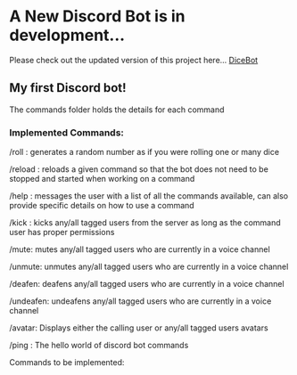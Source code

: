 # A New Discord Bot is in development...
Please check out the updated version of this project here... [DiceBot](https://github.com/Matthew-Little/DiceBot)

## My first Discord bot!
The commands folder holds the details for each command

### Implemented Commands:
/roll : generates a random number as if you were rolling one or many dice

/reload : reloads a given command so that the bot does not need to be stopped and started when working on a command

/help : messages the user with a list of all the commands available, can also provide specific details on how to use a command

/kick : kicks any/all tagged users from the server as long as the command user has proper permissions

/mute: mutes any/all tagged users who are currently in a voice channel

/unmute: unmutes any/all tagged users who are currently in a voice channel

/deafen: deafens any/all tagged users who are currently in a voice channel

/undeafen: undeafens any/all tagged users who are currently in a voice channel

/avatar: Displays either the calling user or any/all tagged users avatars

/ping : The hello world of discord bot commands

Commands to be implemented:
